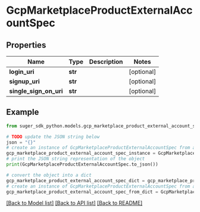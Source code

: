 # GcpMarketplaceProductExternalAccountSpec


## Properties

Name | Type | Description | Notes
------------ | ------------- | ------------- | -------------
**login_uri** | **str** |  | [optional] 
**signup_uri** | **str** |  | [optional] 
**single_sign_on_uri** | **str** |  | [optional] 

## Example

```python
from suger_sdk_python.models.gcp_marketplace_product_external_account_spec import GcpMarketplaceProductExternalAccountSpec

# TODO update the JSON string below
json = "{}"
# create an instance of GcpMarketplaceProductExternalAccountSpec from a JSON string
gcp_marketplace_product_external_account_spec_instance = GcpMarketplaceProductExternalAccountSpec.from_json(json)
# print the JSON string representation of the object
print(GcpMarketplaceProductExternalAccountSpec.to_json())

# convert the object into a dict
gcp_marketplace_product_external_account_spec_dict = gcp_marketplace_product_external_account_spec_instance.to_dict()
# create an instance of GcpMarketplaceProductExternalAccountSpec from a dict
gcp_marketplace_product_external_account_spec_from_dict = GcpMarketplaceProductExternalAccountSpec.from_dict(gcp_marketplace_product_external_account_spec_dict)
```
[[Back to Model list]](../README.md#documentation-for-models) [[Back to API list]](../README.md#documentation-for-api-endpoints) [[Back to README]](../README.md)



